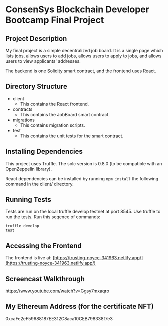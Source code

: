 # ConsenSys Blockchain Developer Bootcamp Final Project

## Project Description
My final project is a simple decentralized job board. It is a single page which lists jobs, allows users to add jobs, allows users to apply to jobs, and allows users to view applicants' addresses.

The backend is one Solidity smart contract, and the frontend uses React.

## Directory Structure
- client
  - This contains the React frontend.
- contracts
  - This contains the JobBoard smart contract.
- migrations
  - This contains migration scripts.
- test
  - This contains the unit tests for the smart contract.

## Installing Dependencies
This project uses Truffle. The solc version is 0.8.0 (to be compatible with an OpenZeppelin library).

React dependencies can be installed by running `npm install` the following command in the client/ directory.

## Running Tests
Tests are run on the local truffle develop testnet at port 8545. Use truffle to run the tests. Run this seqence of commands:

    truffle develop
    test

## Accessing the Frontend
The frontend is live at: [https://trusting-noyce-341963.netlify.app/](https://trusting-noyce-341963.netlify.app/)

## Screencast Walkthrough
https://www.youtube.com/watch?v=Ggsy7mxaqro

## My Ethereum Address (for the certificate NFT)
0xcaFe2eF59688187EE312C8aca10CEB798338f7e3
